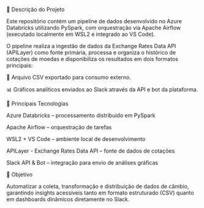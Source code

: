 📌 Descrição do Projeto

Este repositório contém um pipeline de dados desenvolvido no Azure Databricks utilizando PySpark, com orquestração via Apache Airflow (executado localmente em WSL2 e integrado ao VS Code).

O pipeline realiza a ingestão de dados da Exchange Rates Data API (APILayer) como fonte primária, processa e organiza o histórico de cotações de moedas e disponibiliza os resultados em dois formatos principais:

📂 Arquivo CSV exportado para consumo externo.

📊 Gráficos analíticos enviados ao Slack através da API e bot da plataforma.

🔧 Principais Tecnologias

Azure Databricks – processamento distribuído em PySpark

Apache Airflow – orquestração de tarefas

WSL2 + VS Code – ambiente local de desenvolvimento

APILayer - Exchange Rates Data API – fonte de dados de cotações

Slack API & Bot – integração para envio de análises gráficas

🚀 Objetivo

Automatizar a coleta, transformação e distribuição de dados de câmbio, garantindo insights acessíveis tanto em formato estruturado (CSV) quanto em dashboards dinâmicos diretamente no Slack.
